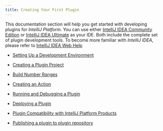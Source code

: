 ```yaml
---
title: Creating Your First Plugin
---
```


This documentation section will help you get started with developing plugins for *IntelliJ Platform*.
You can use either 
[IntelliJ IDEA Community Edition](https://www.jetbrains.com/idea/download/) or 
[IntelliJ IDEA Ultimate](https://www.jetbrains.com/idea/download/) as your IDE.
Both include the complete set of plugin development tools.
To become more familiar with *IntelliJ IDEA*, please refer to 
[IntelliJ IDEA Web Help](https://www.jetbrains.com/idea/help/intellij-idea.html)


* [Setting Up a Development Environment](getting_started/setting_up_environment.md)

* [Creating a Plugin Project](getting_started/creating_plugin_project.md)

* [Build Number Ranges](getting_started/build_number_ranges.md)

* [Creating an Action](getting_started/creating_an_action.md)

* [Running and Debugging a Plugin](getting_started/running_and_debugging_a_plugin.md)

* [Deploying a Plugin](getting_started/deploying_plugin.md)

* [Plugin Compatibility with IntelliJ Platform Products](getting_started/plugin_compatibility.md)

* [Publishing a plugin to plugin repository](getting_started/publishing_plugin.md)
